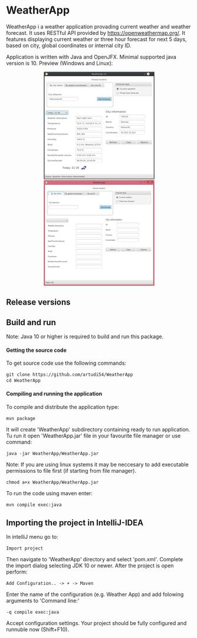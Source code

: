 # WeatherApp
WeatherApp i a weather application provading current weather and weather forecast. It uses RESTful API provided by https://openweathermap.org/. It features displaying current weather or three hour forecast for next 5 days, based on city, global coordinates or internal city ID.

Application is written with Java and OpenJFX. Minimal supported java version is 10. Preview (Windows and Linux):

<p align="center">
  <img src="WeatherApp-Linux.png">
  <img src="WeatherApp-Windows.png">
</p>

## Release versions

## Build and run
Note: Java 10 or higher is required to build and run this package.
#### Getting the source code
To get source code use the following commands:
```
git clone https://github.com/artudi54/WeatherApp
cd WeatherApp
```
#### Compiling and running the application
To compile and distribute the application type:
```
mvn package
```
It will create 'WeatherApp' subdirectory containing ready to run application. Tu run it open 'WeatherApp.jar' file in your favourite file manager or use command:
```
java -jar WeatherApp/WeatherApp.jar
```
Note:
If you are using linux systems it may be neccesary to add executable permissions to file first (if starting from file manager).
```
chmod a+x WeatherApp/WeatherApp.jar
```

To run the code using maven enter:
```
mvn compile exec:java
```

## Importing the project in IntelliJ-IDEA
In intelliJ menu go to:
```
Import project
```
Then navigate to 'WeatherApp' directory and select 'pom.xml'. Complete the import dialog selecting JDK 10 or newer.
After the project is open perform:
```
Add Configuration.. -> + -> Maven
```
Enter the name of the configuration (e.g. Weather App) and add folowing arguments to 'Command line:'
```
-q compile exec:java
```
Accept configuration settings. Your project should be fully configured and runnuble now (Shift+F10).

